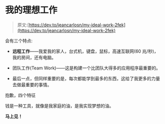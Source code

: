 # 我的理想工作

> 原文:[https://dev.to/jeancarlosn/my-ideal-work-2fek](https://dev.to/jeancarlosn/my-ideal-work-2fek)

会有三个特点:

*   **远程工作**——我爱我的家人，台式机，键盘，鼠标，高速互联网(60 兆/秒)，我的房间，还有电脑。

*   团队工作(Team Work)——这是构建一个比团队大得多的应用程序最重要的。

*   最后一点，但同样重要的是，每次都能学到最多的东西，这给了我更多的力量去做最重要的事情。

抱歉，四个特征

钱是一种工具，就像是我家庭的油，是我实现梦想的油。

**马上见！**